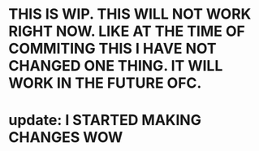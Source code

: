 # THIS IS WIP. THIS WILL NOT WORK RIGHT NOW. LIKE AT THE TIME OF COMMITING THIS I HAVE NOT CHANGED ONE THING. IT WILL WORK IN THE FUTURE OFC.
# update: I STARTED MAKING CHANGES WOW
